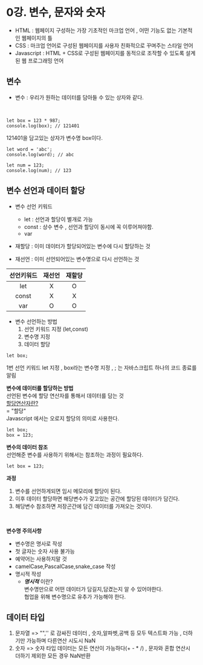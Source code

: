 # 0강. 변수, 문자와 숫자
- HTML : 웹페이지 구성하는 가장 기초적인 마크업 언어 , 어떤 기능도 없는 기본적인 웹페이지의 틀 
- CSS : 마크업 언어로 구성된 웹페이지를 사용자 친화적으로 꾸며주는 스타일 언어
- Javascript : HTML + CSS로 구성된 웹페이지를 동적으로 조작할 수 있도록 설계된 웹 프로그래밍 언어

## 변수
- 변수 : 우리가 원하는 데이터를 담아들 수 있는 상자와 같다.
<br>

```
let box = 123 * 987;
console.log(box); // 121401 
```
121401을 담고있는 상자가 변수명 box이다. 


```
let word = 'abc';
console.log(word); // abc

let num = 123;
console.log(num); // 123
```

## 변수 선언과 데이터 할당 
- 변수 선언 키워드
    -  let : 선언과 할당이 별개로  가능
    - const :  상수 변수 , 선언과 할당이 동시에 꼭 이루어져야함.
    - var
    
- 재할당 : 이미 데이터가 할당되어있는 변수에 다시 할당하는 것
- 재선언 : 이미 선언되어있는 변수명으로 다시 선언하는 것



|선언키워드|재선언|재할당|
|:------:|:---:|:---:|
|let|X|O|
|const|X|X|
|var|O|O|

    
- 변수 선언하는 방법 
    1. 선언 키워드 지정 (let,const)
    2. 변수명 지정
    3. 데이터 할당

```
let box;
```
1번 선언 키워드 let 지정 , box라는 변수명 지정 , ; 는 자바스크립트 하나의 코드 종료를 알림<br>


**변수에 데이터를 할당하는 방법**<br>
선언된 변수에 할당 연산자를 통해서 데이터를 담는 것<br>
<u>할당연산자란?</u><br>
= "할당"<br>
Javascript 에서는 오로지 할당의 의미로 사용한다. 

```
let box;
box = 123;
```

**변수의 데이터 참조**<br>
선언해준 변수를 사용하기 위해서는 참조하는 과정이 필요하다.<br>

```
let box = 123;
```

**과정**<br>
1. 변수를 선언하게되면 임시 메모리에 할당이 된다.
2. 이후 데이터 할당하면 해당변수가 갖고있는 공간에 할당된 데이터가 담긴다. 
3. 해당변수 참조하면 저장곤간에 담긴 데이터를 가져오는 것이다. 
<br>



**변수명 주의사항**<br>
- 변수명은 명사로 작성
- 첫 글자는 숫자 사용 불가능
- 예약어는 사용하지말 것
- camelCase,PascalCase,snake_case 작성
- 명시적 작성
  - ***명시적*** 이란?<br>
    변수명만으로 어떤 데이터가 담길지,담겼는지 알 수 있어야한다.<br>
    협업을 위해 변수명으로 유추가 가능해야 한다.<br>
    
    
## 데이터 타입
1. 문자열 => "",'' 로 감싸진 데이터 , 숫자,알파벳,공백 등 모두 텍스트화 가능 , 더하기만 가능하며 다른연산 시도시 NaN
2. 숫자 => 숫자 타입 데이터는 모든 연산이 가능하다(+ - * /) , 문자와 혼합 연산시 더하기 제외한 모든 경우 NaN반환
